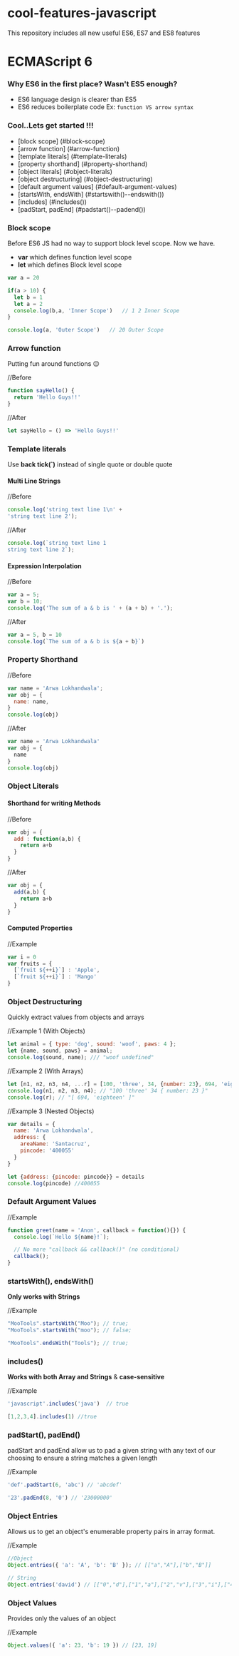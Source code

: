 # cool-features-javascript
This repository includes all new useful ES6, ES7 and ES8 features

# ECMAScript 6
 
### Why ES6 in the first place? Wasn't ES5 enough? 

* ES6 language design is clearer than ES5
* ES6 reduces boilerplate code Ex: `function VS arrow syntax`

### Cool..Lets get started !!!

- [block scope] (#block-scope)
- [arrow function] (#arrow-function)
- [template literals] (#template-literals)
- [property shorthand] (#property-shorthand)
- [object literals] (#object-literals)
- [object destructuring] (#object-destructuring)
- [default argument values] (#default-argument-values)
- [startsWith, endsWith] (#startswith()--endswith())
- [includes] (#includes())
- [padStart, padEnd] (#padstart()--padend())

### Block scope

Before ES6 JS had no way to support block level scope. Now we have.

* **var** which defines function level scope
* **let** which defines Block level scope

```Javascript 
var a = 20 

if(a > 10) {
  let b = 1
  let a = 2
  console.log(b,a, 'Inner Scope')   // 1 2 Inner Scope
}

console.log(a, 'Outer Scope')   // 20 Outer Scope
```
### Arrow function

Putting fun around functions :wink:

//Before
```Javascript
function sayHello() {
  return 'Hello Guys!!'
}
```
//After
```Javascript
let sayHello = () => 'Hello Guys!!'
```
### Template literals

Use **back tick(`)** instead of single quote or double quote

#### Multi Line Strings

//Before
```Javascript
console.log('string text line 1\n' +
'string text line 2');
```
//After
```Javascript
console.log(`string text line 1
string text line 2`);
```
#### Expression Interpolation

//Before
```Javascript
var a = 5;
var b = 10;
console.log('The sum of a & b is ' + (a + b) + '.');
```
//After
```Javascript
var a = 5, b = 10
console.log(`The sum of a & b is ${a + b}`)
```
### Property Shorthand

//Before
```Javascript
var name = 'Arwa Lokhandwala';
var obj = {
  name: name,
}
console.log(obj)
```
//After
```Javascript
var name = 'Arwa Lokhandwala'
var obj = {
  name
}
console.log(obj)
```
### Object Literals

#### Shorthand for writing Methods

//Before
```Javascript
var obj = {
  add : function(a,b) {
    return a+b
  }
}
```

//After
```Javascript
var obj = {
  add(a,b) {
    return a+b
  }
}
```
#### Computed Properties

//Example
```Javascript
var i = 0
var fruits = {
  [`fruit ${++i}`] : 'Apple',
  [`fruit ${++i}`] : 'Mango'
} 
```
### Object Destructuring

Quickly extract values from objects and arrays

//Example 1 (With Objects)
```Javascript
let animal = { type: 'dog', sound: 'woof', paws: 4 };
let {name, sound, paws} = animal;
console.log(sound, name); /// "woof undefined"
```
//Example 2 (With Arrays)
```Javascript
let [n1, n2, n3, n4, ...r] = [100, 'three', 34, {number: 23}, 694, 'eighteen'];
console.log(n1, n2, n3, n4); // "100 'three' 34 { number: 23 }"
console.log(r); // "[ 694, 'eighteen' ]"
```
//Example 3 (Nested Objects)
```Javascript
var details = {
  name: 'Arwa Lokhandwala',
  address: {
    areaName: 'Santacruz',
    pincode: '400055'
  }
}

let {address: {pincode: pincode}} = details
console.log(pincode) //400055
```
### Default Argument Values

//Example
```Javascript
function greet(name = 'Anon', callback = function(){}) {
  console.log(`Hello ${name}!`);

  // No more "callback && callback()" (no conditional)
  callback();
}
```
### startsWith(), endsWith() 

**Only works with Strings**

//Example
```Javascript
"MooTools".startsWith("Moo"); // true;
"MooTools".startsWith("moo"); // false;

"MooTools".endsWith("Tools"); // true;
```
### includes()

**Works with both Array and Strings** & **case-sensitive**

//Example
```Javascript
'javascript'.includes('java')  // true

[1,2,3,4].includes(1) //true
```
### padStart(), padEnd()

padStart and padEnd allow us to pad a given string with any text of our choosing to ensure a string matches a given length

//Example
```Javascript
'def'.padStart(6, 'abc') // 'abcdef'

'23'.padEnd(8, '0') // '23000000'
```
### Object Entries

Allows us to get an object's enumerable property pairs in array format.

//Example
```Javascript
//Object
Object.entries({ 'a': 'A', 'b': 'B' }); // [["a","A"],["b","B"]]

// String
Object.entries('david') // [["0","d"],["1","a"],["2","v"],["3","i"],["4","d"]]
```
### Object Values

Provides only the values of an object

//Example
```Javascript
Object.values({ 'a': 23, 'b': 19 }) // [23, 19]
```



